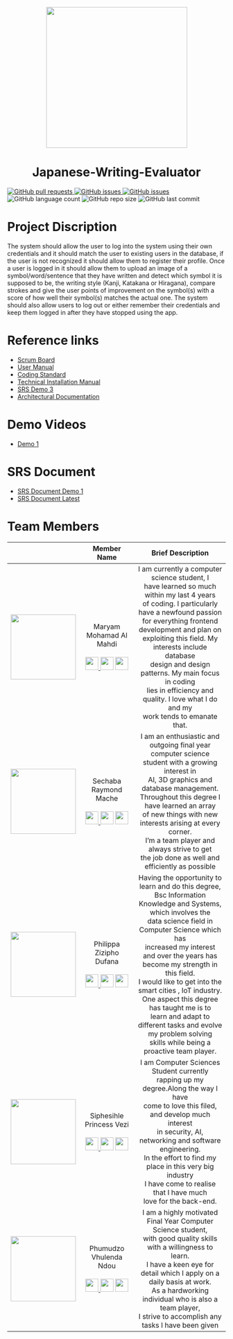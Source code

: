 <p align= "center" > <img width="325px" height = "325px" src = "https://user-images.githubusercontent.com/73443014/165978561-4cbcb1b8-4468-45bf-a691-fd2339bfcc73.jpg" /></p>
<h1 align="center">Japanese-Writing-Evaluator</h1>

<a href= "https://github.com/COS301-SE-2022/Japanese-Writing-Evaluator/pulls">
  <img alt="GitHub pull requests" src="https://img.shields.io/github/issues-pr/COS301-SE-2022/Japanese-Writing-Evaluator?style=plastic">
</a>
<a href = "https://github.com/COS301-SE-2022/Japanese-Writing-Evaluator/issues">
  <img alt="GitHub issues" src="https://img.shields.io/github/issues/COS301-SE-2022/Japanese-Writing-Evaluator?style=plastic">
</a>
<a href = "https://github.com/COS301-SE-2022/Japanese-Writing-Evaluator/projects/1">
  <img alt="GitHub issues" src="https://img.shields.io/badge/Project%20Board-1-blue">
</a>
<div><img alt="GitHub language count" src="https://img.shields.io/github/languages/count/COS301-SE-2022/Japanese-Writing-Evaluator?style=plastic">
<img alt="GitHub repo size" src="https://img.shields.io/github/repo-size/COS301-SE-2022/Japanese-Writing-Evaluator?style=plastic">
<img alt="GitHub last commit" src="https://img.shields.io/github/last-commit/COS301-SE-2022/Japanese-Writing-Evaluator?color=orange&style=plastic"></div>

# Project Discription
The system should allow the user to log into the system using their own credentials and it should match the user to existing users in the database, if the user is not recognized it should allow them to register their profile. Once a user is logged in it should allow them to upload an image of a symbol/word/sentence that they have written and detect which symbol it is supposed to be, the writing style (Kanji, Katakana or Hiragana), compare strokes and give the user points of improvement on the symbol(s) with a score of how well their symbol(s) matches the actual one. The system should also allow users to log out or either remember their credentials and keep them logged in after they have stopped using the app.

# Reference links
<ul>
  <li><a href = "https://github.com/COS301-SE-2022/Japanese-Writing-Evaluator/projects/3">Scrum Board</a></li>
  <li><a href = "https://github.com/COS301-SE-2022/Japanese-Writing-Evaluator/wiki/SRS-Demo-2#user-manual">User Manual</a></li>
  <li><a href = "https://github.com/COS301-SE-2022/Japanese-Writing-Evaluator/wiki/Coding-Standards">Coding Standard</a></li>
  <li><a href = "https://github.com/COS301-SE-2022/Japanese-Writing-Evaluator/wiki/Technical-Installation-Manual">Technical Installation Manual</a></li>
  <li><a href = "https://github.com/COS301-SE-2022/Japanese-Writing-Evaluator/wiki/SRS-Demo-3">SRS Demo 3</a></li>
  <li><a href = "https://github.com/COS301-SE-2022/Japanese-Writing-Evaluator/wiki/Architectural-Requirements-for-Demo-3">Architectural Documentation</a></li>
</ul>

# Demo Videos
<ul>
  <li><a href = "https://drive.google.com/file/d/1HvnR-lApMvKjlsnzwFKAhKhQfRLevnpX/view">Demo 1</a></li>
</ul>


# SRS Document
<ul>
  <li><a href = "https://github.com/COS301-SE-2022/Japanese-Writing-Evaluator/wiki/SRS">SRS Document Demo 1</a></li>
  <li><a href = "https://github.com/COS301-SE-2022/Japanese-Writing-Evaluator/wiki/SRS-Demo-2">SRS Document Latest</a></li>
</ul>

# Team Members

|                    |Member Name       |Brief Description          | 
| ------------------ |------------------| ------------------------- | 
|<img width="150px" height = "150px" src="https://avatars.githubusercontent.com/u/100767058?v=4">        |<div align = "center">Maryam Mohamad Al Mahdi<br/><br/><a href = "https://www.linkedin.com/in/maryam-mohamad-al-mahdi-0b2572233/"><img width="30px" height = "30px" src = "https://user-images.githubusercontent.com/73443014/166081171-8bb058cf-c441-4dc9-a9f4-919a31f80c0b.png"/>        </a><a href = "https://github.com/Maryam-Al-Mahdi"><img width="30px" height = "30px" src = "https://user-images.githubusercontent.com/73443014/166081604-23fd716c-eabb-4d7a-a9b5-2293423685b7.png"/></a>        <a href = "mailto:u19009977@tuks.co.za"><img width="30px" height = "30px" src = "https://user-images.githubusercontent.com/73443014/166081515-b37d35f6-c108-4acf-93bd-9b82d594f75a.png"/></a><div/>|<div align = "center">I am currently a computer science student, I<br/>have learned so much within my last 4 years<br/>of coding. I particularly have a newfound passion<br/>for everything frontend development and plan on<br/>exploiting this field. My interests include database<br/>design and design patterns. My main focus in coding<br/>lies in efficiency and quality. I love what I do and my<br/>work tends to emanate that.</div>|
|<img width="150px" height = "150px" src="https://avatars.githubusercontent.com/u/93662067?v=4">       |<div align = "center">Sechaba Raymond Mache<br/><br/><a href = "https://www.linkedin.com/in/sechaba-mache-6572b2239"><img width="30px" height = "30px" src = "https://user-images.githubusercontent.com/73443014/166081171-8bb058cf-c441-4dc9-a9f4-919a31f80c0b.png"/>        </a><a href = "https://github.com/Raymond0413"><img width="30px" height = "30px" src = "https://user-images.githubusercontent.com/73443014/166081604-23fd716c-eabb-4d7a-a9b5-2293423685b7.png"/></a>        <a href = "mailto:sechaba836@gmail.com"><img width="30px" height = "30px" src = "https://user-images.githubusercontent.com/73443014/166081515-b37d35f6-c108-4acf-93bd-9b82d594f75a.png"/></a><div/>| <div align = "center">I am an enthusiastic and outgoing final year<br/> computer science student with a growing interest in<br/> AI, 3D graphics and database management.<br/> Throughout this degree I have learned an array<br/> of new things with new interests arising at every corner.<br/> I’m a team player and always strive to get<br/> the job done as well and efficiently as possible </div>                          |          
|<img width="150px" height = "150px" src="https://avatars.githubusercontent.com/u/68788485?v=4">          |<div align = "center">Philippa Zizipho Dufana<br/><br/><a href = "https://www.linkedin.com/in/philippa-dufana/"><img width="30px" height = "30px" src = "https://user-images.githubusercontent.com/73443014/166081171-8bb058cf-c441-4dc9-a9f4-919a31f80c0b.png"/>        </a><a href = "https://github.com/Philippa29"><img width="30px" height = "30px" src = "https://user-images.githubusercontent.com/73443014/166081604-23fd716c-eabb-4d7a-a9b5-2293423685b7.png"/></a>        <a href = "mailto:dufanaphilippa@gmail.com"><img width="30px" height = "30px" src = "https://user-images.githubusercontent.com/73443014/166081515-b37d35f6-c108-4acf-93bd-9b82d594f75a.png"/></a><div/>| <div align = "center"> Having the opportunity to learn and do this degree,<br/> Bsc Information Knowledge and Systems, which involves  the<br/> data science field in Computer Science which has<br/> increased my interest and over the years has<br/> become my strength in this field.<br/> I would like to get into the smart cities , IoT industry.<br/>One aspect this degree has taught me is to<br/> learn and adapt to different tasks and evolve my problem solving<br/> skills while being a proactive  team player.</div>                           |
|<img width="150px" height = "150px" src="https://avatars.githubusercontent.com/u/73443014?v=4">         |<div align = "center">Siphesihle Princess Vezi<br/><br/><a href = "https://www.linkedin.com/in/siphesihle-vezi-471103210/"><img width="30px" height = "30px" src = "https://user-images.githubusercontent.com/73443014/166081171-8bb058cf-c441-4dc9-a9f4-919a31f80c0b.png"/>        </a><a href = "https://github.com/Siphesihle05"><img width="30px" height = "30px" src = "https://user-images.githubusercontent.com/73443014/166081604-23fd716c-eabb-4d7a-a9b5-2293423685b7.png"/></a>        <a href = "mailto:u19078286@tuks.co.za"><img width="30px" height = "30px" src = "https://user-images.githubusercontent.com/73443014/166081515-b37d35f6-c108-4acf-93bd-9b82d594f75a.png"/></a><div/>|<div align = "center">I am Computer Sciences Student currently <br />rapping up my degree.Along the way I have<br />come to love this filed, and develop much interest<br />in security, AI, networking and software engineering.<br />In  the effort to find my place in this very big industry<br />I have come to realise that I have much<br />love for the back-end.</div>|   
|<img width="150px" height = "150px" src="https://avatars.githubusercontent.com/u/49733146?v=4">         |<div align = "center">Phumudzo Vhulenda Ndou<br/><br/><a href = "https://www.linkedin.com/in/vhulenda-ndou-8507a61ba/"><img width="30px" height = "30px" src = "https://user-images.githubusercontent.com/73443014/166081171-8bb058cf-c441-4dc9-a9f4-919a31f80c0b.png"/>        </a><a href = "https://github.com/Vhulenda88"><img width="30px" height = "30px" src = "https://user-images.githubusercontent.com/73443014/166081604-23fd716c-eabb-4d7a-a9b5-2293423685b7.png"/></a>        <a href = "mailto:u19050993@tuks.co.za"><img width="30px" height = "30px" src = "https://user-images.githubusercontent.com/73443014/166081515-b37d35f6-c108-4acf-93bd-9b82d594f75a.png"/></a><div/>|<div align = "center">I am a highly motivated Final Year Computer Science student,<br/> with good quality skills with a willingness to learn.<br/> I have a keen eye for detail which I apply on a daily basis at work.<br/> As a hardworking individual who is also a team player,<br/> I strive to accomplish any tasks I have been given</div>|   
